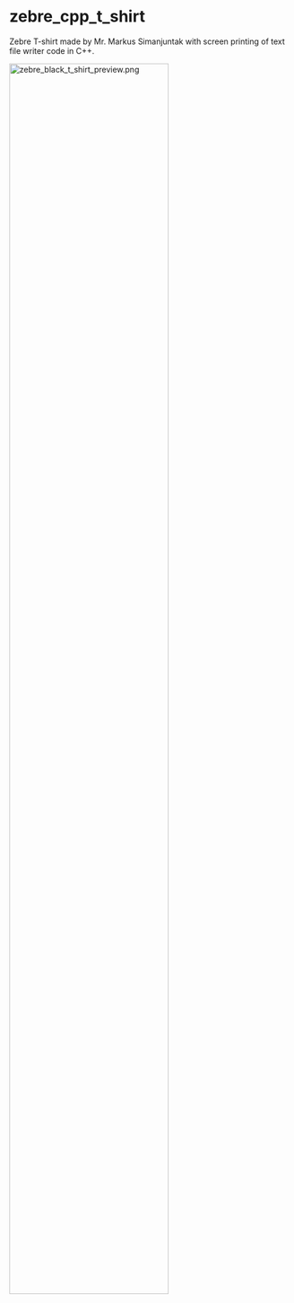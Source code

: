 # zebre_cpp_t_shirt
Zebre T-shirt made by Mr. Markus Simanjuntak
with screen printing of text file writer code in C++.

<img src="https://raw.githubusercontent.com/bostonsinaga/zebre_cpp_t_shirt/main/res/zebre_black_t_shirt_preview.png" alt="zebre_black_t_shirt_preview.png" style="width: 75%;"/>
